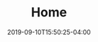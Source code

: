 ---
title: "Home"
seo_title: "OpenPASS Working Group"
headline: "OpenPASS Working Group"
description: "The rise of advanced driver assistance systems and partially automated driving functions leads to the need of virtual simulation to assess these systems and their effects."
tagline: "The rise of advanced driver assistance systems and partially automated driving functions leads to the need of virtual simulation to assess these systems and their effects."
hide_page_title: true
hide_sidebar: true
hide_breadcrumb: true
show_featured_story: true
date: 2019-09-10T15:50:25-04:00
layout: "single"
---